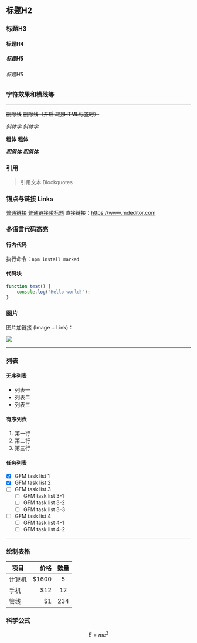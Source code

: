 
## 标题H2

### 标题H3

#### 标题H4

##### 标题H5

###### 标题H5

### 字符效果和横线等
----

~~删除线~~ <s>删除线（开启识别HTML标签时）</s>

*斜体字*      _斜体字_

**粗体**  __粗体__

***粗斜体*** ___粗斜体___
### 引用 

> 引用文本 Blockquotes

### 锚点与链接 Links
[普通链接](https://www.mdeditor.com/)
[普通链接带标题](https://www.mdeditor.com/ "普通链接带标题")
直接链接：<https://www.mdeditor.com>

### 多语言代码高亮

#### 行内代码

执行命令：`npm install marked`

#### 代码块
```javascript
function test() {
	console.log("Hello world!");
}
```

### 图片

图片加链接 (Image + Link)：


[![](https://www.mdeditor.com/images/logos/markdown.png)](https://www.mdeditor.com/images/logos/markdown.png "markdown")

---
### 列表

#### 无序列表

- 列表一
- 列表二
- 列表三
#### 有序列表

1. 第一行
2. 第二行
3. 第三行

#### 任务列表

- [x] GFM task list 1
- [x] GFM task list 2
- [ ] GFM task list 3
    - [ ] GFM task list 3-1
    - [ ] GFM task list 3-2
    - [ ] GFM task list 3-3
- [ ] GFM task list 4
    - [ ] GFM task list 4-1
    - [ ] GFM task list 4-2

----

### 绘制表格 

| 项目  |    价格 | 数量  |
| --- | ----: | :-: |
| 计算机 | $1600 |  5  |
| 手机  |   $12 | 12  |
| 管线  |    $1 | 234 |

### 科学公式

$$E=mc^2$$


